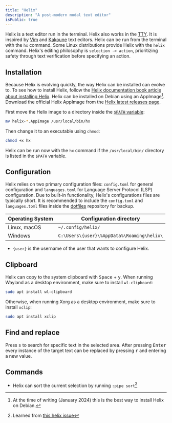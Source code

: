 ```yaml
---
title: "Helix"
description: "A post-modern modal text editor"
isPublic: true
---
```


Helix is a text editor run in the terminal. Helix also works in the [TTY](tty).
It is inspired by [Vim](https://www.vim.org/) and 
[Kakoune](https://kakoune.org/) text editors. Helix can be run from the
terminal with the `hx` command. Some Linux distributions provide Helix with
the `helix` command. Helix's editing philosophy is `selection -> action`,
prioritizing safety through text verification before specifying an action.

## Installation

Because Helix is evolving quickly, the way Helix can be installed can evolve to.
To see how to install Helix, follow the
[Helix documentation book article about installing Helix](https://docs.helix-editor.com/install.html).
Helix can be installed on Debian using an AppImage[^1]. Download the official
Helix AppImage from the [Helix latest releases page](https://github.com/helix-editor/helix/releases).

[^1]: At the time of writing (January 2024) this is the best way to install Helix on Debian.

First move the Helix image to a directory inside the
[`$PATH` variable](path-variable):

```sh
mv helix-*.AppImage /usr/local/bin/hx
```

Then change it to an executable using `chmod`:

```sh
chmod +x hx
```

Helix can be run now with the `hx` command if the `/usr/local/bin/` directory is
listed in the `$PATH` variable.

## Configuration

Helix relies on two primary configuration files: `config.toml` for general
configuration and `languages.toml` for Language Server Protocol (LSP)
configuration. Due to built-in functionality, Helix's configurations files
are typically short. It is recommended to include the `config.toml` and
`languages.toml` files inside the [dotfiles](dotfiles) repository for backup.

| Operating System | Configuration directory                    |
|------------------|--------------------------------------------|
| Linux, macOS     | `~/.config/helix/`                         |
| Windows          | `C:\Users\{user}\%AppData%\Roaming\helix\` |

* `{user}` is the username of the user that wants to configure Helix.

## Clipboard

Helix can copy to the system clipboard with <kbd>Space</kbd> + <kbd>y</kbd>.
When running Wayland as a desktop environment, make sure to install
`wl-clipboard`:

```sh
sudo apt install wl-clipboard
```

Otherwise, when running Xorg as a desktop environment, make sure to install
`xclip`:

```sh
sudo apt install xclip
```

## Find and replace

Press <kbd>s</kbd> to search for specific text in the selected area. After
pressing <kbd>Enter</kbd> every instance of the target text can be replaced
by pressing <kbd>r</kbd> and entering a new value.

## Commands

* Helix can sort the current selection by running `:pipe sort`[^2]
[^2]: Learned from [this helix issue](https://github.com/helix-editor/helix/issues/2865)
